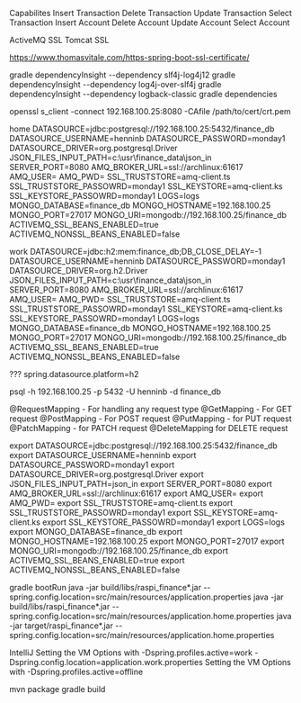 Capabilites
Insert Transaction
Delete Transaction
Update Transaction
Select Transaction
Insert Account
Delete Account
Update Account
Select Account

ActiveMQ SSL
Tomcat SSL

https://www.thomasvitale.com/https-spring-boot-ssl-certificate/

gradle dependencyInsight --dependency slf4j-log4j12
gradle dependencyInsight --dependency log4j-over-slf4j
gradle dependencyInsight --dependency logback-classic
gradle dependencies

openssl s_client -connect 192.168.100.25:8080 -CAfile /path/to/cert/crt.pem

home
DATASOURCE=jdbc:postgresql://192.168.100.25:5432/finance_db
DATASOURCE_USERNAME=henninb
DATASOURCE_PASSWORD=monday1
DATASOURCE_DRIVER=org.postgresql.Driver
JSON_FILES_INPUT_PATH=c:\usr\finance_data\json_in
SERVER_PORT=8080
AMQ_BROKER_URL=ssl://archlinux:61617
AMQ_USER=
AMQ_PWD=
SSL_TRUSTSTORE=amq-client.ts
SSL_TRUSTSTORE_PASSOWRD=monday1
SSL_KEYSTORE=amq-client.ks
SSL_KEYSTORE_PASSOWRD=monday1
LOGS=logs
MONGO_DATABASE=finance_db
MONGO_HOSTNAME=192.168.100.25
MONGO_PORT=27017
MONGO_URI=mongodb://192.168.100.25/finance_db
ACTIVEMQ_SSL_BEANS_ENABLED=true
ACTIVEMQ_NONSSL_BEANS_ENABLED=false

work
DATASOURCE=jdbc:h2:mem:finance_db;DB_CLOSE_DELAY=-1
DATASOURCE_USERNAME=henninb
DATASOURCE_PASSWORD=monday1
DATASOURCE_DRIVER=org.h2.Driver
JSON_FILES_INPUT_PATH=c:\usr\finance_data\json_in
SERVER_PORT=8080
AMQ_BROKER_URL=ssl://archlinux:61617
AMQ_USER=
AMQ_PWD=
SSL_TRUSTSTORE=amq-client.ts
SSL_TRUSTSTORE_PASSOWRD=monday1
SSL_KEYSTORE=amq-client.ks
SSL_KEYSTORE_PASSOWRD=monday1
LOGS=logs
MONGO_DATABASE=finance_db
MONGO_HOSTNAME=192.168.100.25
MONGO_PORT=27017
MONGO_URI=mongodb://192.168.100.25/finance_db
ACTIVEMQ_SSL_BEANS_ENABLED=true
ACTIVEMQ_NONSSL_BEANS_ENABLED=false


??? spring.datasource.platform=h2

psql -h 192.168.100.25 -p 5432 -U henninb -d finance_db

@RequestMapping - For handling any request type
@GetMapping - For GET request
@PostMapping - For POST request
@PutMapping - for PUT request
@PatchMapping - for PATCH request
@DeleteMapping for DELETE request

export DATASOURCE=jdbc:postgresql://192.168.100.25:5432/finance_db
export DATASOURCE_USERNAME=henninb
export DATASOURCE_PASSWORD=monday1
export DATASOURCE_DRIVER=org.postgresql.Driver
export JSON_FILES_INPUT_PATH=json_in
export SERVER_PORT=8080
export AMQ_BROKER_URL=ssl://archlinux:61617
export AMQ_USER=
export AMQ_PWD=
export SSL_TRUSTSTORE=amq-client.ts
export SSL_TRUSTSTORE_PASSOWRD=monday1
export SSL_KEYSTORE=amq-client.ks
export SSL_KEYSTORE_PASSOWRD=monday1
export LOGS=logs
export MONGO_DATABASE=finance_db
export MONGO_HOSTNAME=192.168.100.25
export MONGO_PORT=27017
export MONGO_URI=mongodb://192.168.100.25/finance_db
export ACTIVEMQ_SSL_BEANS_ENABLED=true
export ACTIVEMQ_NONSSL_BEANS_ENABLED=false


gradle bootRun
java -jar build/libs/raspi_finance*.jar --spring.config.location=src/main/resources/application.properties
java -jar build/libs/raspi_finance*.jar --spring.config.location=src/main/resources/application.home.properties
java -jar target/raspi_finance*.jar --spring.config.location=src/main/resources/application.home.properties

IntelliJ
Setting the VM Options with -Dspring.profiles.active=work -Dspring.config.location=application.work.properties
Setting the VM Options with -Dspring.profiles.active=offline

mvn package
gradle build
